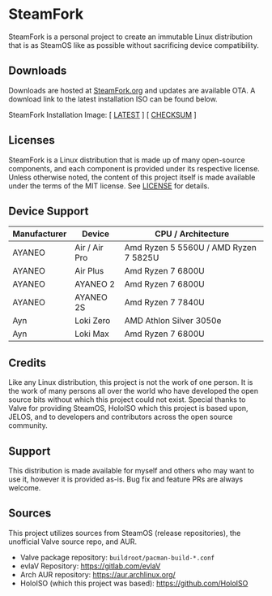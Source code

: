 # SteamFork
SteamFork is a personal project to create an immutable Linux distribution that is as SteamOS like as possible without sacrificing device compatibility.

## Downloads
Downloads are hosted at [SteamFork.org](https://www.steamfork.org/steamfork-images/steamfork-installer/) and updates are available OTA.  A download link to the latest installation ISO can be found below.

SteamFork Installation Image: [ [LATEST](https://www.steamfork.org/steamfork-images/steamfork-installer/steamfork-rel-latest-x86_64.iso) ] [ [CHECKSUM](https://www.steamfork.org/steamfork-images/steamfork-installer/steamfork-rel-latest-x86_64.iso.sha256) ]

## Licenses
SteamFork is a Linux distribution that is made up of many open-source components, and each component is provided under its respective license.  Unless otherwise noted, the content of this project itself is made available under the terms of the MIT license.  See [LICENSE](LICENSE) for details.

## Device Support
| Manufacturer | Device | CPU / Architecture |
| -- | -- | -- |
| AYANEO | Air / Air Pro | Amd Ryzen 5 5560U / AMD Ryzen 7 5825U |
| AYANEO | Air Plus | Amd Ryzen 7 6800U |
| AYANEO | AYANEO 2 | Amd Ryzen 7 6800U |
| AYANEO | AYANEO 2S | Amd Ryzen 7 7840U |
| Ayn | Loki Zero | AMD Athlon Silver 3050e |
| Ayn | Loki Max | Amd Ryzen 7 6800U |

## Credits

Like any Linux distribution, this project is not the work of one person.  It is the work of many persons all over the world who have developed the open source bits without which this project could not exist.  Special thanks to Valve for providing SteamOS, HoloISO which this project is based upon, JELOS, and to developers and contributors across the open source community.

## Support
This distribution is made available for myself and others who may want to use it, however it is provided as-is.  Bug fix and feature PRs are always welcome.

## Sources
This project utilizes sources from SteamOS (release repositories), the unofficial Valve source repo, and AUR.

* Valve package repository: `buildroot/pacman-build-*.conf`
* evlaV Repository: https://gitlab.com/evlaV
* Arch AUR repository: https://aur.archlinux.org/
* HoloISO (which this project was based): https://github.com/HoloISO
